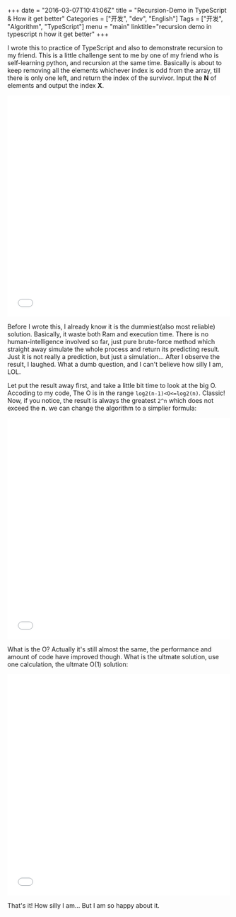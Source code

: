 +++
date = "2016-03-07T10:41:06Z"
title = "Recursion-Demo in TypeScript & How it get better"
Categories = ["开发", "dev", "English"]
Tags = ["开发", "Algorithm", "TypeScript"]
menu = "main"
linktitle="recursion demo in typescript n how it get better"
+++

I wrote this to practice of TypeScript and also to demonstrate recursion to my friend. This is a little challenge sent to me by one of my friend who is self-learning python, and recursion at the same time. Basically is about to keep removing all the elements whichever index is odd from the array, till there is only one left, and return the index of the survivor. Input the **N** of elements and output the index **X**.

<iframe width="100%" height="500" src="//jsfiddle.net/qiansen1386/yLdr5082/embedded/js,html,result/" allowfullscreen="allowfullscreen" frameborder="0"></iframe>

Before I wrote this, I already know it is the dummiest(also most reliable) solution. Basically, it waste both Ram and execution time. There is no human-intelligence involved so far, just pure brute-force method which straight away simulate the whole process and return its predicting result. Just it is not really a prediction, but just a simulation... After I observe the result, I laughed. What a dumb question, and I can't believe how silly I am, LOL.

Let put the result away first, and take a little bit time to look at the big O. Accoding to my code, The O is in the range `log2(n-1)<O<=log2(n)`. Classic! Now, if you notice, the result is always the greatest `2^n` which does not exceed the **n**. we can change the algorithm to a simplier formula:

<iframe width="100%" height="500" src="//jsfiddle.net/qiansen1386/zvLu7re5/embedded/js,html,result/" allowfullscreen="allowfullscreen" frameborder="0"></iframe>

What is the O? Actually it's still almost the same, the performance and amount of code have improved though.
What is the ultmate solution, use one calculation, the ultmate O(1) solution:

<iframe width="100%" height="500" src="//jsfiddle.net/qiansen1386/cvasL16t/embedded/js,html,result/" allowfullscreen="allowfullscreen" frameborder="0"></iframe> 

That's it! How silly I am... But I am so happy about it.